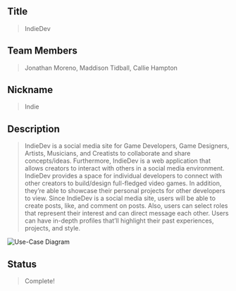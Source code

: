 ## Title
> IndieDev

## Team Members
> Jonathan Moreno, Maddison Tidball, Callie Hampton

## Nickname
> Indie

## Description
>IndieDev is a social media site for Game Developers, Game Designers, Artists, Musicians, and Creatists to collaborate and share concepts/ideas. Furthermore, IndieDev is a web application that allows creators to interact with others in a social media environment. IndieDev provides a space for individual developers to connect with other creators to build/design full-fledged video games. In addition, they’re able to showcase their personal projects for other developers to view. Since IndieDev is a social media site, users will be able to create posts, like, and comment on posts. Also, users can select roles that represent their interest and can direct message each other. Users can have in-depth profiles that’ll highlight their past experiences, projects, and style.

![Use-Case Diagram](https://github.com/JM-2001/Indie-Dev/assets/111532348/f78a27a8-f3fa-4e89-b733-70a2448fb015)

## Status
> Complete!
